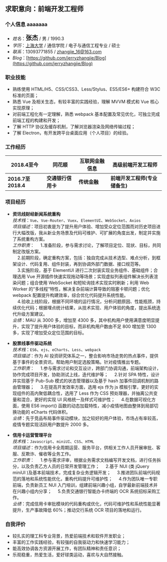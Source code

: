 ## 求职意向：前端开发工程师
### **个人信息**    aaaaaaa

* *姓名*：<strong style="font-size: 20px;">张杰</strong> / 男 / 1990.3
* *学历*：[上海大学](https://baike.baidu.com/item/%E4%B8%8A%E6%B5%B7%E5%A4%A7%E5%AD%A6/319190?fr=aladdin) / 通信学院 / 电子与通信工程专业 / 硕士
* *联系*：13093771855 / [zhangjie_16@163.com](zhangjie_16@163.com)
* *Blog*：[https://github.com/jerryzhangjie/Blog](https://github.com/jerryzhangjie/Blog)

### **职业技能**

* 熟练使用 HTML/H5、CSS/CSS3、Less/Stylus、ES5/ES6+ 构建符合 W3C 标准的页面；
* 熟悉 Vue 及相关生态，有较丰富的实践经验，理解 MVVM 模式和 Vue 核心实现原理；
* 对前端工程化有一定理解，熟悉 webpack 基本配置及常见优化，可独立完成前端工程的构建和开发；
* 了解 HTTP 协议及缓存机制，了解浏览器渲染及网络传输过程；
* 了解 Electron，有开发跨平台桌面应用（个人项目）的经验。

### **工作经历**

|2018.4至今|同花顺|互联网金融信息|高级前端开发工程师  
|--------|--------|--------|--------
|**2016.7至2018.4**|**交通银行信用卡**|**传统金融**|**前端开发工程师(专业储备生)**

### **项目经历**

* **资讯线财经新闻系统重构**        
*技术栈*：`Vue`、`Vue-Router`、`Vuex`、`ElementUI`、`WebSocket`、`Axios`      
*项目描述*：项目初衷是为了提升用户体验、增加受众定位范围而对历史项目进行大幅改版，我从新业务场景及代码可维护、可扩展的角度出发，制定并实施了系统重构方案。    
*工作职责*：
  &nbsp;&nbsp;&nbsp;&nbsp;1.准备阶段，参与需求讨论，了解项目定位、现状、目标，共同制定改版方案。    
  &nbsp;&nbsp;&nbsp;&nbsp;2.前期阶段，确定重构方案，包括：独自完成从技术选型、难点分析，到框架设计、代码复用、组件封装，再到协调外部门数据、接口规范等。    
  &nbsp;&nbsp;&nbsp;&nbsp;3.实施阶段，基于 ElementUI 进行二次封装实现业务组件、基础组件；合理选用 Vue 开源插件快速实现拖动等场景；实现虚拟列表组件解决长列表渲染问题；组合使用 WebSocket 和短轮询技术实现实时刷新；利用 Web Worker 的“多线程”特性，解决复杂前端计算导致的阻塞卡顿问题；优化 webpack 配置提升构建效率，综合优化代码提升系统性能。    
  &nbsp;&nbsp;&nbsp;&nbsp;4.验收上线阶段，根据不同环境的运行情况，分析问题原因、性能瓶颈，持续优化代码；根据埋点统计结果，从技术实现、用户体验的角度，提出系统迭代升级方案建议。   
*业绩*：MAU 从 3000 多，增加至 4300 多，其中机构用户使用满意度明显提升，实现了提升用户体验的目标，而非机构用户数由不足 800 增加至 1300 多，实现了增加受众定位范围的目标。

* **股票线事件驱动系统**        
*技术栈*：`ES6`、`ejs`、`eCharts`、`Less`、`webpack`        
*项目描述*：作为 AI 投资研究体系之一，整合影响市场走势的热点事件，提供基于事件的全景资讯，帮助用户制定选股策略。针对疫情推出专题。    
*工作职责*：
  &nbsp;&nbsp;&nbsp;&nbsp;1.参与需求讨论和交互设计，跨部门协调沟通，前端架构设计，协作完成项目开发，协助测试上线，迭代维护等；
  &nbsp;&nbsp;&nbsp;&nbsp;2.针对 SPA 特性，设计并实现基于 Pub-Sub 模式的状态管理器以及基于 hash 加事件回调机制的路由管理器；
  &nbsp;&nbsp;&nbsp;&nbsp;3.在提高开发效率方面，选用 ejs 作为 js 模板引擎，更好的实现组件的高内聚低耦合性，选用了 Less 作为 CSS 预处理器，并抽离公共变量和混合，更好的实现 UI 风格统一及样式可维护性；
  &nbsp;&nbsp;&nbsp;&nbsp;4.在数据可视化方面，使用 ES6 import() 函数的动态加载特性，减小疫情地图由整体到局部切换功能的 eCharts 代码体积。    
*业绩*：先于竞品布局事件驱动模块，加之较好的用户体验，市场占有率较高，疫情专题实现活跃用户数提升 2000 多。

* **信用卡运营管理平台**        
*技术栈*：`Javascript`、`miniUI`、`CSS`、`HTML`  
*项目描述*：作为信用卡全周期运营、服务平台，供相关工作人员开展审批、客服、反欺诈、催收等业务工作。  
*工作职责*：
  &nbsp;&nbsp;&nbsp;&nbsp;1.参与需求评审，根据业务需求文档编写开发文档，进行任务拆分，以及负责乙方人员的日常开发管理工作；
  &nbsp;&nbsp;&nbsp;&nbsp;2.基于 NUI (类 jQuery miniUI )及基本前端技术，完成复杂业务逻辑开发；
  &nbsp;&nbsp;&nbsp;&nbsp;3.推进团队前端代码规范的落地和系统性能优化，重构代码提升可维护性；
  &nbsp;&nbsp;&nbsp;&nbsp;4.作为团队唯一专职前端，负责新员工 NUI 入门培训，组建前端兴趣小组，自学最新前端技术并在兴趣小组内分享；
  &nbsp;&nbsp;&nbsp;&nbsp;5.负责交通银行智能办卡终端的 OCR 系统招标采购工作。   
*业绩*：完成信用卡审批模块的代码重构或优化，代码可维护性和系统性能显著提升，生产事故降低 60%；推动交行系统 OCR 项目的落地和运行。

### **自我评价**        

* 较扎实的理工科专业背景，热爱前端技术和软件开发职业；
* 丰富的工作实践经验，有较强的自我驱动力和快速学习能力；
* 能高效协调各方资源开展工作，有团队精神和责任意识；
* 乐观稳重，热爱生活，爱好球类运动，喜欢与大自然接触。
